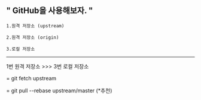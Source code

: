 ## " GitHub을 사용해보자. "

    1.원격 저장소 (upstream) 

    2.원격 저장소 (origin)     

    3.로컬 저장소           


---------------------
1번 원격 저장소 >>> 3번 로컬 저장소

= git fetch upstream

= git pull --rebase upstream/master (*추천)